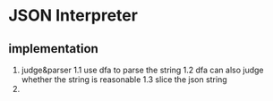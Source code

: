 # JSON Interpreter

## implementation 
1. judge&parser 
    1.1 use dfa to parse the string
    1.2 dfa can also judge whether the string is reasonable
    1.3 slice the json string 
2. 